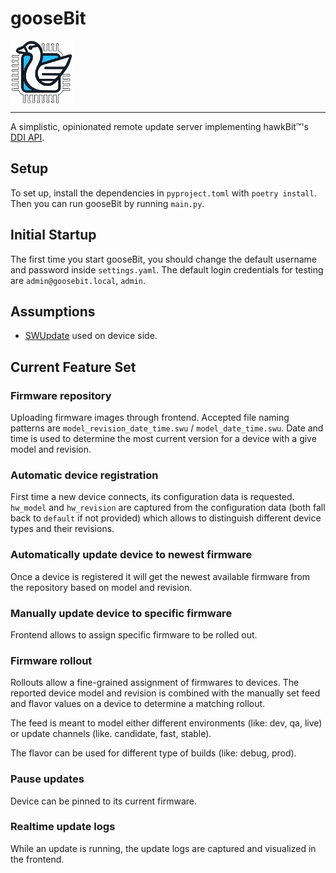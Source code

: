 # gooseBit
<img src="img/goosebit-logo.png" style="width: 100px; height: 100px; display: block;">

---

A simplistic, opinionated remote update server implementing hawkBit™'s [DDI API](https://eclipse.dev/hawkbit/apis/ddi_api/).

## Setup

To set up, install the dependencies in `pyproject.toml` with `poetry install`.  Then you can run gooseBit by running `main.py`.

## Initial Startup

The first time you start gooseBit, you should change the default username and password inside `settings.yaml`.
The default login credentials for testing are `admin@goosebit.local`, `admin`.

## Assumptions
- [SWUpdate](https://swupdate.org) used on device side.

## Current Feature Set

### Firmware repository
Uploading firmware images through frontend. Accepted file naming patterns are `model_revision_date_time.swu` /
`model_date_time.swu`. Date and time is used to determine the most current version for a device with a give model
and revision.

### Automatic device registration
First time a new device connects, its configuration data is requested. `hw_model` and `hw_revision` are captured from
the configuration data (both fall back to `default` if not provided) which allows to distinguish different device
types and their revisions.

### Automatically update device to newest firmware
Once a device is registered it will get the newest available firmware from the repository based on model and revision.

### Manually update device to specific firmware
Frontend allows to assign specific firmware to be rolled out.

### Firmware rollout
Rollouts allow a fine-grained assignment of firmwares to devices. The reported device model and revision is combined
with the manually set feed and flavor values on a device to determine a matching rollout.

The feed is meant to model either different environments (like: dev, qa, live) or update channels (like. candidate,
fast, stable).

The flavor can be used for different type of builds (like: debug, prod).

### Pause updates
Device can be pinned to its current firmware.

### Realtime update logs
While an update is running, the update logs are captured and visualized in the frontend.